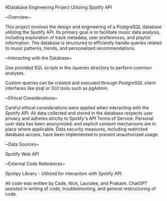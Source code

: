 #Database Engineering Project Utilizing Spotify API

~Overview~

This project involves the design and engineering of a PostgreSQL database utilizing the Spotify API. Its primary goal is to facilitate music data analysis, including exploration of track metadata, user preferences, and playlist information. The database is structured to efficiently handle queries related to music patterns, trends, and personalized recommendations.

~Interacting with the Database~

Use provided SQL scripts in the /queries directory to perform common analyses.

Custom queries can be created and executed through PostgreSQL client interfaces like psql or GUI tools such as pgAdmin.

~Ethical Considerations~

Careful ethical considerations were applied when interacting with the Spotify API. All data collected and stored in the database respects user privacy and adheres strictly to Spotify's API Terms of Service. Personal user data has been anonymized, and explicit consent mechanisms are in place where applicable. Data security measures, including restricted database access, have been implemented to prevent unauthorized usage.

~Data Sources~

Spotify Web API

~External Code References~

Spotipy Library - Utilized for interaction with Spotify API.

All code was written by Cade, Nick, Lauralee, and Prakash. ChatGPT assisted in writing of code, troubleshooting, and general restructuring of code. 
